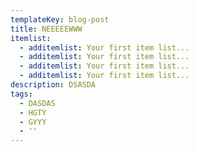 ```yaml
---
templateKey: blog-post
title: NEEEEEWWW
itemlist:
  - additemlist: Your first item list...
  - additemlist: Your first item list...
  - additemlist: Your first item list...
  - additemlist: Your first item list...
description: DSASDA
tags:
  - DASDAS
  - HGTY
  - GYYY
  - ''
---
```



